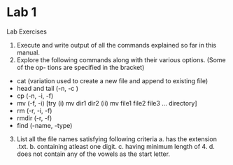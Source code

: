 # Lab 1

Lab Exercises
1. Execute and write output of all the commands explained so far in this manual.
2. Explore the following commands along with their various options. (Some of the op-
tions are specified in the bracket)
- cat (variation used to create a new file and append to existing file)
- head and tail (-n, -c )
- cp (-n, -i, -f)
- mv (-f, -i) [try (i) mv dir1 dir2 (ii) mv file1 file2 file3 ... directory]
- rm (-r, -i, -f)
- rmdir (-r, -f)
- find (-name, -type)
3. List all the file names satisfying following criteria
  a. has the extension .txt.
  b. containing atleast one digit.
  c. having minimum length of 4.
  d. does not contain any of the vowels as the start letter.
